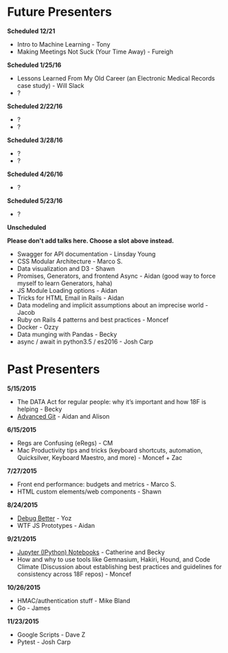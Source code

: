 # Future Presenters

**Scheduled 12/21**
* Intro to Machine Learning - Tony
* Making Meetings Not Suck (Your Time Away) - Fureigh

**Scheduled 1/25/16**
* Lessons Learned From My Old Career (an Electronic Medical Records case study) - Will Slack
* ?

**Scheduled 2/22/16**
* ?
* ?

**Scheduled 3/28/16**
* ?
* ?

**Scheduled 4/26/16**
* ?

**Scheduled 5/23/16**
* ?

**Unscheduled**

**Please don't add talks here. Choose a slot above instead.**
* Swagger for API documentation - Linsday Young
* CSS Modular Architecture - Marco S.
* Data visualization and D3 - Shawn
* Promises, Generators, and frontend Async - Aidan (good way to force myself to learn Generators, haha)
* JS Module Loading options - Aidan
* Tricks for HTML Email in Rails - Aidan
* Data modeling and implicit assumptions about an imprecise world - Jacob
* Ruby on Rails 4 patterns and best practices - Moncef
* Docker - Ozzy
* Data munging with Pandas - Becky
* async / await in python3.5 / es2016 - Josh Carp

# Past Presenters
**5/15/2015**
* The DATA Act for regular people: why it’s important and how 18F is helping - Becky
* [Advanced Git](git-flag-p) - Aidan and Alison

**6/15/2015**
* Regs are Confusing (eRegs) - CM
* Mac Productivity tips and tricks (keyboard shortcuts, automation, Quicksilver, Keyboard Maestro, and more) - Moncef + Zac

**7/27/2015**
* Front end performance: budgets and metrics - Marco S.
* HTML custom elements/web components - Shawn

**8/24/2015**
* [Debug Better](debug-better) - Yoz
* WTF JS Prototypes - Aidan

**9/21/2015**
* [Jupyter (IPython) Notebooks](jupyter-notebook) - Catherine and Becky
* How and why to use tools like Gemnasium, Hakiri, Hound, and Code Climate (Discussion about establishing best practices and guidelines for consistency across 18F repos) - Moncef

**10/26/2015**
* HMAC/authentication stuff - Mike Bland
* Go - James

**11/23/2015**
* Google Scripts - Dave Z
* Pytest - Josh Carp
